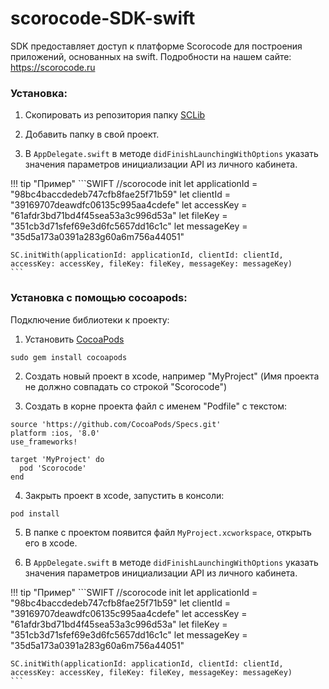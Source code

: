 # scorocode-SDK-swift
SDK предоставляет доступ к платформе Scorocode для построения приложений, основанных на swift.
Подробности на нашем сайте: https://scorocode.ru

### Установка:
1) Скопировать из репозитория папку [SCLib](https://github.com/Scorocode/scorocode-SDK-swift/tree/swift3/Scorocode/SCLib)

2) Добавить папку в свой проект.

3) В `AppDelegate.swift` в методе `didFinishLaunchingWithOptions` указать значения параметров инициализации API из личного кабинета. 

!!! tip "Пример"
	```SWIFT
	//scorocode init
	let applicationId = "98bc4baccdedeb747cfb8fae25f71b59"
	let clientId = "39169707deawdfc06135c995aa4cdefe"
	let accessKey = "61afdr3bd71bd4f45sea53a3c996d53a"
	let fileKey = "351cb3d71sfef69e3d6fc5657dd16c1c"
	let messageKey = "35d5a173a0391a283g60a6m756a44051" 

	SC.initWith(applicationId: applicationId, clientId: clientId, accessKey: accessKey, fileKey: fileKey, messageKey: messageKey)
	```

### Установка с помощью cocoapods:

Подключение библиотеки к проекту:

1) Установить [CocoaPods](https://cocoapods.org)

```
sudo gem install cocoapods
```

2) Создать новый проект в xcode, например "MyProject" (Имя проекта не должно совпадать со строкой "Scorocode")

3) Создать в корне проекта файл с именем "Podfile" с текстом:

```
source 'https://github.com/CocoaPods/Specs.git'
platform :ios, '8.0'
use_frameworks!

target 'MyProject' do
  pod 'Scorocode'
end
```

4) Закрыть проект в xcode, запустить в консоли:

```
pod install
```

5) В папке с проектом появится файл `MyProject.xcworkspace`, открыть его в xcode.

6) В `AppDelegate.swift` в методе `didFinishLaunchingWithOptions` указать значения параметров инициализации API из личного кабинета.

!!! tip "Пример"
	```SWIFT
	//scorocode init
	let applicationId = "98bc4baccdedeb747cfb8fae25f71b59"
	let clientId = "39169707deawdfc06135c995aa4cdefe"
	let accessKey = "61afdr3bd71bd4f45sea53a3c996d53a"
	let fileKey = "351cb3d71sfef69e3d6fc5657dd16c1c"
	let messageKey = "35d5a173a0391a283g60a6m756a44051" 

	SC.initWith(applicationId: applicationId, clientId: clientId, accessKey: accessKey, fileKey: fileKey, messageKey: messageKey)
	```
